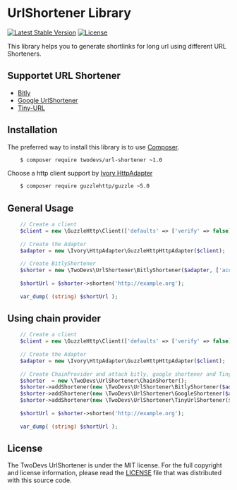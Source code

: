 UrlShortener Library
=========================================

[![Latest Stable Version](https://poser.pugx.org/twodevs/url-shortener/v/stable.svg)](https://packagist.org/packages/twodevs/url-shortener)
[![License](https://poser.pugx.org/twodevs/url-shortener/license.svg)](https://packagist.org/packages/twodevs/url-shortener)

This library helps you to generate shortlinks for long url using different URL Shorteners.

Supportet URL Shortener
-----------------------

* [Bitly](https://bitly.com)
* [Google UrlShortener](http://goo.gl/)
* [Tiny-URL](http://www.tiny-url.info/)

Installation
------------

The preferred way to install this library is to use [Composer](http://getcomposer.org).

```bash
    $ composer require twodevs/url-shortener ~1.0
```

Choose a http client support by [Ivory HttpAdapter](https://github.com/egeloen/ivory-http-adapter)

```bash
    $ composer require guzzlehttp/guzzle ~5.0
```

General Usage
-------------

```php
    // Create a client
    $client = new \GuzzleHttp\Client(['defaults' => ['verify' => false]]);
    
    // Create the Adapter
    $adapter = new \Ivory\HttpAdapter\GuzzleHttpHttpAdapter($client);
    
    // Create BitlyShortener
    $shorter = new \TwoDevs\UrlShortener\BitlyShortener($adapter, ['access_token' => 'your-token']));
    
    $shortUrl = $shorter->shorten('http://example.org');
    
    var_dump( (string) $shortUrl );
```

Using chain provider
-------------

```php
    // Create a client
    $client = new \GuzzleHttp\Client(['defaults' => ['verify' => false]]);
    
    // Create the Adapter
    $adapter = new \Ivory\HttpAdapter\GuzzleHttpHttpAdapter($client);
    
    // Create ChainProvider and attach bitly, google shortener and Tiny-Url
    $shorter  = new \TwoDevs\UrlShortener\ChainShorter();
    $shorter->addShortener(new \TwoDevs\UrlShortener\BitlyShortener($adapter, ['access_token' => 'your-token']));
    $shorter->addShortener(new \TwoDevs\UrlShortener\GoogleShortener($adapter, ['key' => 'your-key']));
    $shorter->addShortener(new \TwoDevs\UrlShortener\TinyUrlShortener($adapter));
    
    $shortUrl = $shorter->shorten('http://example.org');
    
    var_dump( (string) $shortUrl );
```


License
-------

The TwoDevs UrlShortener is under the MIT license. For the full copyright and license information, please read the
[LICENSE](/LICENSE) file that was distributed with this source code.
